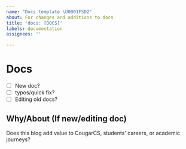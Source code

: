 ```yaml
---
name: "Docs template \U0001F5D2️"
about: For changes and additions to docs
title: 'docs: [DOCS]'
labels: documentation
assignees: ''

---
```


# Docs

- [ ] New doc? 
- [ ] typos/quick fix?
- [ ] Editing old docs?

## Why/About (If new/editing doc)
Does this blog add value to CougarCS, students' careers, or academic journeys?
